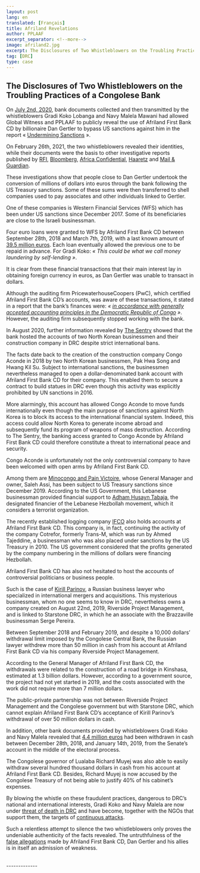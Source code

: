 ```yaml
---
layout: post
lang: en
translated: [Français]
title: Afriland Revelations
author: PPLAAF
excerpt_separator: <!--more-->
image: afriland2.jpg
excerpt: The Disclosures of Two Whistleblowers on the Troubling Practices of a Congolese Bank
tag: [DRC]
type: case
---
```


<h2>The Disclosures of Two Whistleblowers on the Troubling Practices of a Congolese Bank</h2>

On [July 2nd, 2020](https://www.pplaaf.org/cases/gertler-revelations.html), bank documents collected and then transmitted by the whistleblowers Gradi Koko Lobanga and Navy Malela Mawani had allowed Global Witness and PPLAAF to publicly reveal the use of Afriland First Bank CD by billionaire Dan Gertler to bypass US sanctions against him in the report « [Undermining Sanctions](https://www.pplaaf.org/downloads/business_as_usualFR.pdf) ».

On February 26th, 2021, the two whistleblowers revealed their identities, while their documents were the basis to other investigative reports published by [RFI](https://www.rfi.fr/fr/afrique/20210227-affaire-afriland-first-bank-en-rdc-en-quoi-les-lanceurs-d-alerte-sont-ils-cr%C3%A9dibles), [Bloomberg](https://www.bloomberg.com/news/articles/2021-02-27/hezbollah-and-israel-s-richest-were-both-welcome-at-a-congo-bank?srnd=premium-europe), [Africa Confidential](https://www.africa-confidential.com/article/id/13275/Bank_officials_%27expose_money-laundering_network%27), [Haaretz](https://www.haaretz.com/israel-news/.premium.HIGHLIGHT.MAGAZINE-gertler-would-come-to-the-bank-and-a-teller-would-take-a-sack-up-to-management-1.9570584) and [Mail & Guardian](https://mg.co.za/africa/2021-02-26-exposing-a-congolese-banks-dirty-secrets/).

These investigations show that people close to Dan Gertler undertook the conversion of millions of dollars into euros through the bank following the US Treasury sanctions. Some of these sums were then transferred to shell companies used to pay associates and other individuals linked to Gertler. 

One of these companies is Western Financial Services (WFS) which has been under US sanctions since December 2017. Some of its beneficiaries are close to the Israeli businessman.

Four euro loans were granted to WFS by Afriland First Bank CD between September 28th, 2018 and March 7th, 2019, with a last known amount of [39.5 million euros](https://www.rfi.fr/fr/afrique/20210226-rdc-qui-peut-retirer-des-millions-à-afriland-first-bank). Each loan eventually allowed the previous one to be repaid in advance. For Gradi Koko: _« This could be what we call money laundering by self-lending »_.

It is clear from these financial transactions that their main interest lay in obtaining foreign currency in euros, as Dan Gertler was unable to transact in dollars.

Although the auditing firm PricewaterhouseCoopers (PwC), which certified Afriland First Bank CD’s accounts, was aware of these transactions, it stated in a report that the bank’s finances were: _« [in accordance with generally accepted accounting principles in the Democratic Republic of Congo](https://www.rfi.fr/fr/afrique/20200709-rdc-afriland-gertler-les-liaisons-dangereuses-système-bancaire) »_. However, the auditing firm subsequently stopped working with the bank.

In August 2020, further information revealed by [The Sentry](https://thesentry.org/reports/affaires-risquees/) showed that the bank hosted the accounts of two North Korean businessmen and their construction company in DRC despite strict international bans.  

The facts date back to the creation of the construction company Congo Aconde in 2018 by two North Korean businessmen, Pak Hwa Song and Hwang Kil Su. Subject to international sanctions, the businessmen nevertheless managed to open a dollar-denominated bank account with Afriland First Bank CD for their company. This enabled them to secure a contract to build statues in DRC even though this activity was explicitly prohibited by UN sanctions in 2016. 

More alarmingly, this account has allowed Congo Aconde to move funds internationally even though the main purpose of sanctions against North Korea is to block its access to the international financial system. Indeed, this access could allow North Korea to generate income abroad and subsequently fund its program of weapons of mass destruction. According to The Sentry, the banking access granted to Congo Aconde by Afriland First Bank CD could therefore constitute a threat to international peace and security.

Congo Aconde is unfortunately not the only controversial company to have been welcomed with open arms by Afriland First Bank CD. 

Among them are [Minocongo and Pain Victoire](https://afrique.lalibre.be/44590/rdc-le-patron-de-pain-victoire-sous-sanctions-americaines-et-congolaises/), whose General Manager and owner, Saleh Assi, has been subject to US Treasury sanctions since December 2019. According to the US Government, this Lebanese businessman provided financial support to [Adham Husayn Tabaja](https://www.treasury.gov/press-center/press-releases/pages/jl0069.aspx), the designated financier of the Lebanese Hezbollah movement, which it considers a terrorist organization.

The recently established logging company [IFCO](https://www.business-humanrights.org/fr/dernières-actualités/bois-illégal-en-rdc-global-witness-interpelle-des-sociétés-européennes-contre-ifco/) also holds accounts at Afriland First Bank CD. This company is, in fact, continuing the activity of the company Cotrefor, formerly Trans-M, which was run by Ahmed Tajeddine, a businessman who was also placed under sanctions by the US Treasury in 2010. The US government considered that the profits generated by the company numbering in the millions of dollars were financing Hezbollah. 

Afriland First Bank CD has also not hesitated to host the accounts of controversial politicians or business people. 

Such is the case of [Kirill Parinov](https://www.rfi.fr/fr/afrique/20210228-affaire-afriland-rdc-russe-kirill-parinov-corniche-black-cube-enquete), a Russian business lawyer who specialized in international mergers and acquisitions. This mysterious businessman, whom no one seems to know in DRC, nevertheless owns a company created on August 22nd, 2019, Riverside Project Management, and is linked to Starstone DRC, in which he an associate with the Brazzaville businessman Serge Pereira. 

Between September 2018 and February 2019, and despite a 10,000 dollars’ withdrawal limit imposed by the Congolese Central Bank, the Russian lawyer withdrew more than 50 million in cash from his account at Afriland First Bank CD via his company Riverside Project Management.  

According to the General Manager of Afriland First Bank CD, the withdrawals were related to the construction of a road bridge in Kinshasa, estimated at 1.3 billion dollars. However, according to a government source, the project had not yet started in 2019, and the costs associated with the work did not require more than 7 million dollars. 

The public-private partnership was not between Riverside Project Management and the Congolese government but with Starstone DRC, which cannot explain Afriland First Bank CD’s acceptance of Kirill Parinov’s withdrawal of over 50 million dollars in cash.  

In addition, other bank documents provided by whistleblowers Gradi Koko and Navy Malela revealed that [4.4 million euros](https://www.rfi.fr/fr/afrique/20210226-rdc-qui-peut-retirer-des-millions-à-afriland-first-bank) had been withdrawn in cash between December 28th, 2018, and January 14th, 2019, from the Senate’s account in the middle of the electoral process. 

The Congolese governor of Lualaba Richard Muyej was also able to easily withdraw several hundred thousand dollars in cash from his account at Afriland First Bank CD. Besides, Richard Muyej is now accused by the Congolese Treasury of not being able to justify 40% of his cabinet’s expenses.

By blowing the whistle on these fraudulent practices, dangerous to DRC’s national and international interests, Gradi Koko and Navy Malela are now under [threat of death in DRC](https://www.globalwitness.org/fr/press-releases-fr/statement-global-witness-judgement-handed-down-congolese-whistleblowers-koko-lobanga-and-navy-malela-mawani-relation-their-involvement-providing-information-used-investigations-carried-out-pplaaf-) and have become, together with the NGOs that support them, the targets of [continuous attacks](https://www.pplaaf.org/fr/2021/03/04/drc-serious-attack-on-whistleblowers.html).

Such a relentless attempt to silence the two whistleblowers only proves the undeniable authenticity of the facts revealed. The untruthfulness of the [false allegations](https://solidaires.org/France-Les-represailles-contre-PPLAAF-et-Global-Witness-s-intensifient-avec-de) made by Afriland First Bank CD, Dan Gertler and his allies is in itself an admission of weakness.



<br />
-------------
<br />
<br />
<br />
